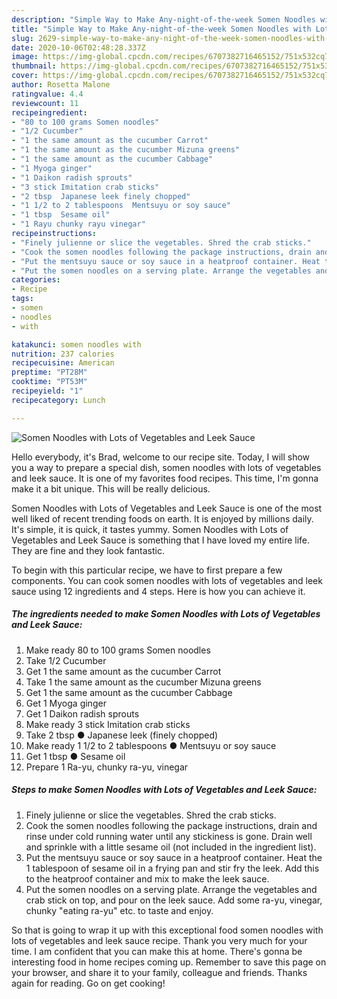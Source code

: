 ```yaml
---
description: "Simple Way to Make Any-night-of-the-week Somen Noodles with Lots of Vegetables and Leek Sauce"
title: "Simple Way to Make Any-night-of-the-week Somen Noodles with Lots of Vegetables and Leek Sauce"
slug: 2629-simple-way-to-make-any-night-of-the-week-somen-noodles-with-lots-of-vegetables-and-leek-sauce
date: 2020-10-06T02:48:28.337Z
image: https://img-global.cpcdn.com/recipes/6707382716465152/751x532cq70/somen-noodles-with-lots-of-vegetables-and-leek-sauce-recipe-main-photo.jpg
thumbnail: https://img-global.cpcdn.com/recipes/6707382716465152/751x532cq70/somen-noodles-with-lots-of-vegetables-and-leek-sauce-recipe-main-photo.jpg
cover: https://img-global.cpcdn.com/recipes/6707382716465152/751x532cq70/somen-noodles-with-lots-of-vegetables-and-leek-sauce-recipe-main-photo.jpg
author: Rosetta Malone
ratingvalue: 4.4
reviewcount: 11
recipeingredient:
- "80 to 100 grams Somen noodles"
- "1/2 Cucumber"
- "1 the same amount as the cucumber Carrot"
- "1 the same amount as the cucumber Mizuna greens"
- "1 the same amount as the cucumber Cabbage"
- "1 Myoga ginger"
- "1 Daikon radish sprouts"
- "3 stick Imitation crab sticks"
- "2 tbsp  Japanese leek finely chopped"
- "1 1/2 to 2 tablespoons  Mentsuyu or soy sauce"
- "1 tbsp  Sesame oil"
- "1 Rayu chunky rayu vinegar"
recipeinstructions:
- "Finely julienne or slice the vegetables. Shred the crab sticks."
- "Cook the somen noodles following the package instructions, drain and rinse under cold running water until any stickiness is gone. Drain well and sprinkle with a little sesame oil (not included in the ingredient list)."
- "Put the mentsuyu sauce or soy sauce in a heatproof container. Heat the 1 tablespoon of sesame oil in a frying pan and stir fry the leek. Add this to the heatproof container and mix to make the leek sauce."
- "Put the somen noodles on a serving plate. Arrange the vegetables and crab stick on top, and pour on the leek sauce. Add some ra-yu, vinegar, chunky &#34;eating ra-yu&#34; etc. to taste and enjoy."
categories:
- Recipe
tags:
- somen
- noodles
- with

katakunci: somen noodles with 
nutrition: 237 calories
recipecuisine: American
preptime: "PT28M"
cooktime: "PT53M"
recipeyield: "1"
recipecategory: Lunch

---
```



![Somen Noodles with Lots of Vegetables and Leek Sauce](https://img-global.cpcdn.com/recipes/6707382716465152/751x532cq70/somen-noodles-with-lots-of-vegetables-and-leek-sauce-recipe-main-photo.jpg)

Hello everybody, it's Brad, welcome to our recipe site. Today, I will show you a way to prepare a special dish, somen noodles with lots of vegetables and leek sauce. It is one of my favorites food recipes. This time, I'm gonna make it a bit unique. This will be really delicious.

Somen Noodles with Lots of Vegetables and Leek Sauce is one of the most well liked of recent trending foods on earth. It is enjoyed by millions daily. It's simple, it is quick, it tastes yummy. Somen Noodles with Lots of Vegetables and Leek Sauce is something that I have loved my entire life. They are fine and they look fantastic.




To begin with this particular recipe, we have to first prepare a few components. You can cook somen noodles with lots of vegetables and leek sauce using 12 ingredients and 4 steps. Here is how you can achieve it.

<!--inarticleads1-->

##### The ingredients needed to make Somen Noodles with Lots of Vegetables and Leek Sauce:

1. Make ready 80 to 100 grams Somen noodles
1. Take 1/2 Cucumber
1. Get 1 the same amount as the cucumber Carrot
1. Take 1 the same amount as the cucumber Mizuna greens
1. Get 1 the same amount as the cucumber Cabbage
1. Get 1 Myoga ginger
1. Get 1 Daikon radish sprouts
1. Make ready 3 stick Imitation crab sticks
1. Take 2 tbsp ● Japanese leek (finely chopped)
1. Make ready 1 1/2 to 2 tablespoons ● Mentsuyu or soy sauce
1. Get 1 tbsp ● Sesame oil
1. Prepare 1 Ra-yu, chunky ra-yu, vinegar




<!--inarticleads2-->

##### Steps to make Somen Noodles with Lots of Vegetables and Leek Sauce:

1. Finely julienne or slice the vegetables. Shred the crab sticks.
1. Cook the somen noodles following the package instructions, drain and rinse under cold running water until any stickiness is gone. Drain well and sprinkle with a little sesame oil (not included in the ingredient list).
1. Put the mentsuyu sauce or soy sauce in a heatproof container. Heat the 1 tablespoon of sesame oil in a frying pan and stir fry the leek. Add this to the heatproof container and mix to make the leek sauce.
1. Put the somen noodles on a serving plate. Arrange the vegetables and crab stick on top, and pour on the leek sauce. Add some ra-yu, vinegar, chunky &#34;eating ra-yu&#34; etc. to taste and enjoy.




So that is going to wrap it up with this exceptional food somen noodles with lots of vegetables and leek sauce recipe. Thank you very much for your time. I am confident that you can make this at home. There's gonna be interesting food in home recipes coming up. Remember to save this page on your browser, and share it to your family, colleague and friends. Thanks again for reading. Go on get cooking!
